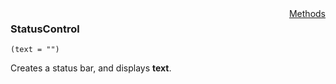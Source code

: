 <div style="float:right"><span class="toplinks"><a href="/suneidoc/User Interfaces/Reference/StatusControl/Methods">Methods</a></span></div>

### StatusControl

``` suneido
(text = "")
```

Creates a status bar, and displays **text**.